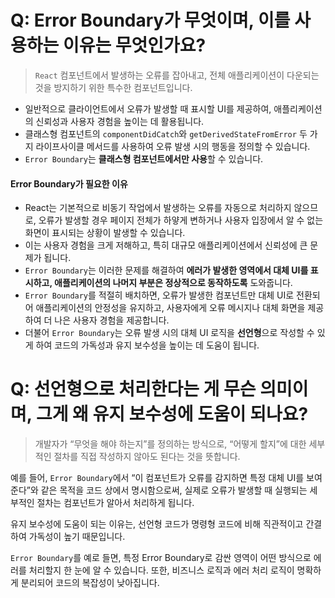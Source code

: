 # Q: Error Boundary가 무엇이며, 이를 사용하는 이유는 무엇인가요?

> `React` 컴포넌트에서 발생하는 오류를 잡아내고, 전체 애플리케이션이 다운되는 것을 방지하기 위한 특수한 컴포넌트입니다.

- 일반적으로 클라이언트에서 오류가 발생할 때 표시할 UI를 제공하여, 애플리케이션의 신뢰성과 사용자 경험을 높이는 데 활용됩니다. 
- 클래스형 컴포넌트의 `componentDidCatch`와 `getDerivedStateFromError` 두 가지 라이프사이클 메서드를 사용하여 오류 발생 시의 행동을 정의할 수 있습니다. 
- `Error Boundary`는 **클래스형 컴포넌트에서만 사용**할 수 있습니다.


#### Error Boundary가 필요한 이유
- React는 기본적으로 비동기 작업에서 발생하는 오류를 자동으로 처리하지 않으므로, 오류가 발생할 경우 페이지 전체가 하얗게 변하거나 사용자 입장에서 알 수 없는 화면이 표시되는 상황이 발생할 수 있습니다. 
- 이는 사용자 경험을 크게 저해하고, 특히 대규모 애플리케이션에서 신뢰성에 큰 문제가 됩니다. 
- `Error Boundary`는 이러한 문제를 해결하여 **에러가 발생한 영역에서 대체 UI를 표시하고, 애플리케이션의 나머지 부분은 정상적으로 동작하도록** 도와줍니다. 
- `Error Boundary`를 적절히 배치하면, 오류가 발생한 컴포넌트만 대체 UI로 전환되어 애플리케이션의 안정성을 유지하고, 사용자에게 오류 메시지나 대체 화면을 제공하여 더 나은 사용자 경험을 제공합니다. 
- 더불어 `Error Boundary`는 오류 발생 시의 대체 UI 로직을 **선언형**으로 작성할 수 있게 하여 코드의 가독성과 유지 보수성을 높이는 데 도움이 됩니다.

# Q: 선언형으로 처리한다는 게 무슨 의미이며, 그게 왜 유지 보수성에 도움이 되나요?
> 개발자가 “무엇을 해야 하는지”를 정의하는 방식으로, “어떻게 할지”에 대한 세부적인 절차를 직접 작성하지 않아도 된다는 것을 뜻합니다. 

예를 들어, `Error Boundary`에서 “이 컴포넌트가 오류를 감지하면 특정 대체 UI를 보여준다”와 같은 목적을 코드 상에서 명시함으로써, 실제로 오류가 발생할 때 실행되는 세부적인 절차는 컴포넌트가 알아서 처리하게 됩니다.

유지 보수성에 도움이 되는 이유는, 선언형 코드가 명령형 코드에 비해 직관적이고 간결하여 가독성이 높기 때문입니다.   

`Error Boundary`를 예로 들면, 특정 Error Boundary로 감싼 영역이 어떤 방식으로 에러를 처리할지 한 눈에 알 수 있습니다. 또한, 비즈니스 로직과 에러 처리 로직이 명확하게 분리되어 코드의 복잡성이 낮아집니다.

